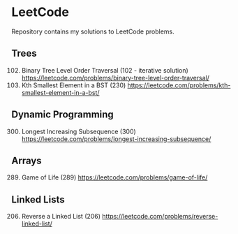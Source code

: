 # LeetCode
Repository contains my solutions to LeetCode problems.

## Trees
102. Binary Tree Level Order Traversal (102 - iterative solution)
https://leetcode.com/problems/binary-tree-level-order-traversal/
230. Kth Smallest Element in a BST (230) 
https://leetcode.com/problems/kth-smallest-element-in-a-bst/

## Dynamic Programming
300. Longest Increasing Subsequence (300) 
https://leetcode.com/problems/longest-increasing-subsequence/

## Arrays
289. Game of Life (289) 
https://leetcode.com/problems/game-of-life/ 

## Linked Lists
206. Reverse a Linked List (206) 
https://leetcode.com/problems/reverse-linked-list/


